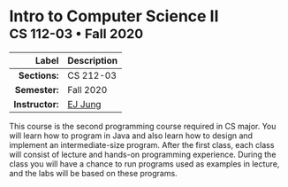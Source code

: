 <h1>
Intro to Computer Science II<br/>
<sup>
CS 112-03 &bullet; Fall 2020
</sup>
</h2>

| Label | Description |
|------:|:------------|
| **Sections:** | CS 212-03 |
| **Semester:** | Fall 2020 |
| **Instructor:** | [EJ Jung](ejung@cs.usfca.edu) |


This course is the second programming course required in CS major. You will learn how to program in Java and also learn how to design and implement an intermediate-size program. After the first class, each class will consist of lecture and hands-on programming experience. During the class you will have a chance to run programs used as examples in lecture, and the labs will be based on these programs. 
